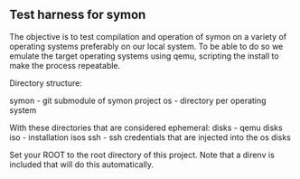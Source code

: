 Test harness for symon
----------------------

The objective is to test compilation and operation of symon on a
variety of operating systems preferably on our local system. To be
able to do so we emulate the target operating systems using qemu,
scripting the install to make the process repeatable.

Directory structure:

symon        - git submodule of symon project
os           - directory per operating system

With these directories that are considered ephemeral:
disks   - qemu disks
iso     - installation isos
ssh     - ssh credentials that are injected into the os disks


Set your ROOT to the root directory of this project. Note that a
direnv is included that will do this automatically.

